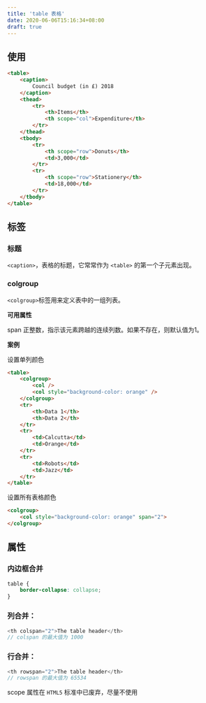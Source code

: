 ```yaml
---
title: 'table 表格'
date: 2020-06-06T15:16:34+08:00
draft: true
---
```


## 使用

```html
<table>
    <caption>
        Council budget (in £) 2018
    </caption>
    <thead>
        <tr>
            <th>Items</th>
            <th scope="col">Expenditure</th>
        </tr>
    </thead>
    <tbody>
        <tr>
            <th scope="row">Donuts</th>
            <td>3,000</td>
        </tr>
        <tr>
            <th scope="row">Stationery</th>
            <td>18,000</td>
        </tr>
    </tbody>
</table>
```

## 标签

### 标题

`<caption>`，表格的标题，它常常作为 `<table>` 的第一个子元素出现。

### colgroup

`<colgroup>`标签用来定义表中的一组列表。

**可用属性**

span 正整数，指示该<colgroup>元素跨越的连续列数。如果不存在，则默认值为1。

**案例**

设置单列颜色

```html
<table>
    <colgroup>
        <col />
        <col style="background-color: orange" />
    </colgroup>
    <tr>
        <th>Data 1</th>
        <th>Data 2</th>
    </tr>
    <tr>
        <td>Calcutta</td>
        <td>Orange</td>
    </tr>
    <tr>
        <td>Robots</td>
        <td>Jazz</td>
    </tr>
</table>
```

设置所有表格颜色

```html
<colgroup>
    <col style="background-color: orange" span="2">
</colgroup>
```

## 属性

### 内边框合并

```css
table {
    border-collapse: collapse;
}
```

### 列合并：

```js
<th colspan="2">The table header</th>
// colspan 的最大值为 1000
```

### 行合并：

```js
<th rowspan="2">The table header</th>
// rowspan 的最大值为 65534
```

scope 属性在 `HTML5` 标准中已废弃，尽量不使用

